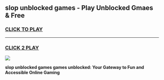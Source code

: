 
## slop unblocked games - Play Unblocked Gmaes & Free
<h3>
<a href="https://premium.freeplayer.one?title=slop_unblocked_games&ref=20F">CLICK TO PLAY</a></h3>
<hr>

<h3>
<a href="https://premium.freeplayer.one?title=slop_unblocked_games&ref=20F">CLICK 2 PLAY</a>
  
</h3>

<a href="https://premium.freeplayer.one?title=slop_unblocked_games&ref=20F/"><img src="https://clearcache.store/games.png"></a>


**slop unblocked games games unblocked: Your Gateway to Fun and Accessible Online Gaming**
